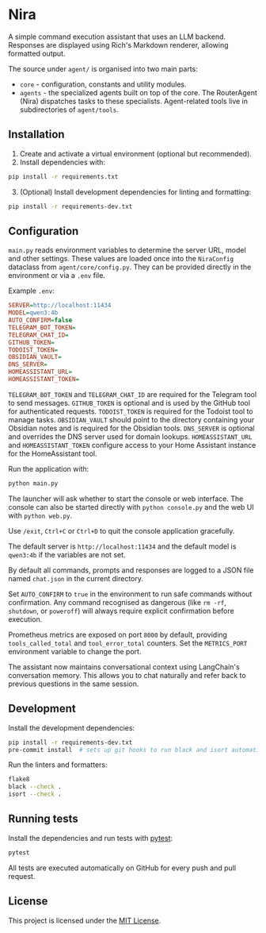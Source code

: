 # Nira

A simple command execution assistant that uses an LLM backend.
Responses are displayed using Rich's Markdown renderer, allowing formatted output.

The source under `agent/` is organised into two main parts:

-   `core` - configuration, constants and utility modules.
-   `agents` - the specialized agents built on top of the core. The RouterAgent
    (Nira) dispatches tasks to these specialists. Agent-related tools live in subdirectories of `agent/tools`.

## Installation

1. Create and activate a virtual environment (optional but recommended).
2. Install dependencies with:

```bash
pip install -r requirements.txt
```

3. (Optional) Install development dependencies for linting and formatting:

```bash
pip install -r requirements-dev.txt
```

## Configuration

`main.py` reads environment variables to determine the server URL, model and other settings. These values are loaded once into the `NiraConfig` dataclass from `agent/core/config.py`. They can be provided directly in the environment or via a `.env` file.

Example `.env`:

```ini
SERVER=http://localhost:11434
MODEL=qwen3:4b
AUTO_CONFIRM=false
TELEGRAM_BOT_TOKEN=
TELEGRAM_CHAT_ID=
GITHUB_TOKEN=
TODOIST_TOKEN=
OBSIDIAN_VAULT=
DNS_SERVER=
HOMEASSISTANT_URL=
HOMEASSISTANT_TOKEN=
```

`TELEGRAM_BOT_TOKEN` and `TELEGRAM_CHAT_ID` are required for the Telegram tool to send messages.
`GITHUB_TOKEN` is optional and is used by the GitHub tool for authenticated requests.
`TODOIST_TOKEN` is required for the Todoist tool to manage tasks.
`OBSIDIAN_VAULT` should point to the directory containing your Obsidian notes and is required for the Obsidian tools.
`DNS_SERVER` is optional and overrides the DNS server used for domain lookups.
`HOMEASSISTANT_URL` and `HOMEASSISTANT_TOKEN` configure access to your Home Assistant instance for the HomeAssistant tool.

Run the application with:

```bash
python main.py
```

The launcher will ask whether to start the console or web interface. The
console can also be started directly with `python console.py` and the web UI
with `python web.py`.

Use `/exit`, `Ctrl+C` or `Ctrl+D` to quit the console application gracefully.

The default server is `http://localhost:11434` and the default model is `qwen3:4b` if the variables are not set.

By default all commands, prompts and responses are logged to a JSON file named `chat.json` in the current directory.

Set `AUTO_CONFIRM` to `true` in the environment to run safe commands without confirmation. Any command recognised as dangerous (like `rm -rf`, `shutdown`, or `poweroff`) will always require explicit confirmation before execution.

Prometheus metrics are exposed on port `8000` by default, providing `tools_called_total` and `tool_error_total` counters. Set the `METRICS_PORT` environment variable to change the port.

The assistant now maintains conversational context using LangChain's conversation memory. This allows you to chat naturally and refer back to previous questions in the same session.

## Development

Install the development dependencies:

```bash
pip install -r requirements-dev.txt
pre-commit install  # sets up git hooks to run black and isort automatically
```

Run the linters and formatters:

```bash
flake8
black --check .
isort --check .
```

## Running tests

Install the dependencies and run tests with [pytest](https://docs.pytest.org/):

```bash
pytest
```

All tests are executed automatically on GitHub for every push and pull request.

## License

This project is licensed under the [MIT License](LICENSE).
